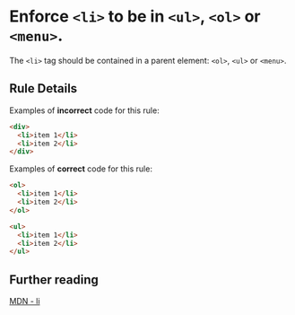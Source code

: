 # Enforce `<li>` to be in `<ul>`, `<ol>` or `<menu>`.

The `<li>` tag should be contained in a parent element: `<ol>`, `<ul>` or `<menu>`.

## Rule Details

Examples of **incorrect** code for this rule:

```html
<div>
  <li>item 1</li>
  <li>item 2</li>
</div>
```

Examples of **correct** code for this rule:

```html
<ol>
  <li>item 1</li>
  <li>item 2</li>
</ol>

<ul>
  <li>item 1</li>
  <li>item 2</li>
</ul>
```

## Further reading

[MDN - li](https://developer.mozilla.org/en-US/docs/Web/HTML/Element/li)
